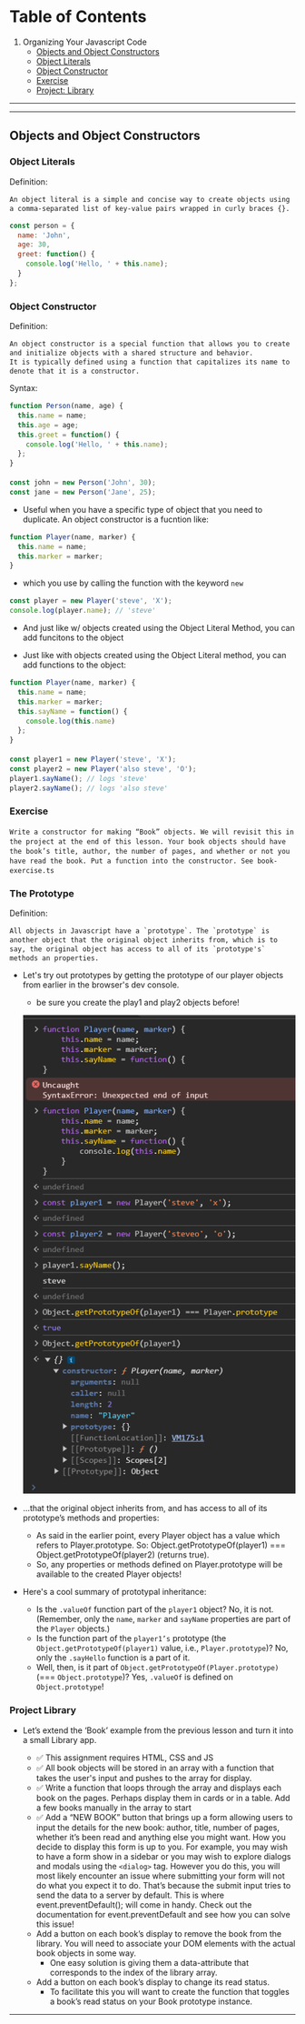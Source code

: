 # Table of Contents
1.  Organizing Your Javascript Code
    - [Objects and Object Constructors](#objects-and-Object-constructors)
    - [Object Literals](#object-literals)
    - [Object Constructor](#object-constructor)
    - [Exercise](#exercise)
    - [Project: Library](#project-library)


<hr/><hr/>

## Objects and Object Constructors

### Object Literals

Definition:

    An object literal is a simple and concise way to create objects using a comma-separated list of key-value pairs wrapped in curly braces {}.

```js
const person = {
  name: 'John',
  age: 30,
  greet: function() {
    console.log('Hello, ' + this.name);
  }
};

```

### Object Constructor

Definition:

    An object constructor is a special function that allows you to create and initialize objects with a shared structure and behavior.
    It is typically defined using a function that capitalizes its name to denote that it is a constructor.

Syntax:

```js
function Person(name, age) {
  this.name = name;
  this.age = age;
  this.greet = function() {
    console.log('Hello, ' + this.name);
  };
}

const john = new Person('John', 30);
const jane = new Person('Jane', 25);
```

- Useful when you have a specific type of object that you need to duplicate. An object constructor is a fucntion like:
```js
function Player(name, marker) {
  this.name = name;
  this.marker = marker;
}
```

- which you use by calling the function with the keyword `new`

```js
const player = new Player('steve', 'X');
console.log(player.name); // 'steve'
```

- And just like w/ objects created using the Object Literal Method, you can add funcitons to the object

- Just like with objects created using the Object Literal method, you can add functions to the object:

```js
function Player(name, marker) {
  this.name = name;
  this.marker = marker;
  this.sayName = function() {
    console.log(this.name)
  };
}

const player1 = new Player('steve', 'X');
const player2 = new Player('also steve', 'O');
player1.sayName(); // logs 'steve'
player2.sayName(); // logs 'also steve'
```

### Exercise

`Write a constructor for making “Book” objects. We will revisit this in the project at the end of this lesson. Your book objects should have the book’s title, author, the number of pages, and whether or not you have read the book. Put a function into the constructor. See book-exercise.ts`

### The Prototype

Definition:

    All objects in Javascript have a `prototype`. The `prototype` is another object that the original object inherits from, which is to say, the original object has access to all of its `prototype's` methods an properties.


- Let's try out prototypes by getting the prototype of our player objects from earlier in the browser's dev console. 
  - be sure you create the play1 and play2 objects before!

  ![dev console screen shot of Object.getPrototypeOf()](../../assets/getPrototypeOf.png)

- …that the original object inherits from, and has access to all of its prototype’s methods and properties:
  - As said in the earlier point, every Player object has a value which refers to Player.prototype. So: Object.getPrototypeOf(player1) === Object.getPrototypeOf(player2) (returns true).
  - So, any properties or methods defined on Player.prototype will be available to the created Player objects!
- Here's a cool summary of prototypal inheritance:
  - Is the `.valueOf` function part of the `player1` object? No, it is not. (Remember, only the `name`, `marker` and `sayName` properties are part of the `Player` objects.)
  - Is the function part of the `player1’s` prototype (the `Object.getPrototypeOf(player1)` value, i.e., `Player.prototype`)? No, only the `.sayHello` function is a part of it.
  - Well, then, is it part of `Object.getPrototypeOf(Player.prototype)` (=== `Object.prototype`)? Yes, `.valueOf` is defined on `Object.prototype`!

### Project Library

- Let’s extend the ‘Book’ example from the previous lesson and turn it into a small Library app.

  - ✅ This assignment requires HTML, CSS and JS
  - ✅ All book objects will be stored in an array with a function that takes the user's input and pushes to the array for display.
  - ✅ Write a function that loops through the array and displays each book on the pages. Perhaps display them in cards or in a table. Add a few books manually in the array to start
  - ✅ Add a “NEW BOOK” button that brings up a form allowing users to input the details for the new book: author, title, number of pages, whether it’s been read and anything else you might want. How you decide to display this form is up to you. For example, you may wish to have a form show in a sidebar or you may wish to explore dialogs and modals using the `<dialog>` tag. However you do this, you will most likely encounter an issue where submitting your form will not do what you expect it to do. That’s because the submit input tries to send the data to a server by default. This is where event.preventDefault(); will come in handy. Check out the documentation for event.preventDefault and see how you can solve this issue!
  - Add a button on each book’s display to remove the book from the library.
  You will need to associate your DOM elements with the actual book objects in some way. 
    - One easy solution is giving them a data-attribute that corresponds to the index of the library array.
  - Add a button on each book’s display to change its read status.
    - To facilitate this you will want to create the function that toggles a book’s read status on your Book prototype instance.

<hr/>